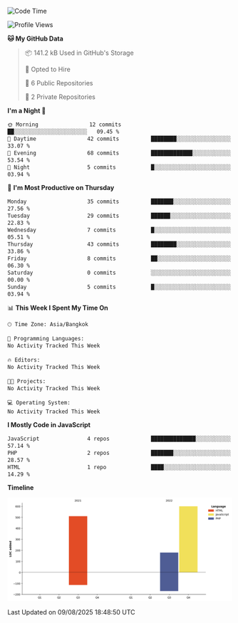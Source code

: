 <!--START_SECTION:waka-->
![Code Time](http://img.shields.io/badge/Code%20Time-13%20hrs%2031%20mins-blue)

![Profile Views](http://img.shields.io/badge/Profile%20Views-0-blue)

**🐱 My GitHub Data** 

> 📦 141.2 kB Used in GitHub's Storage 
 > 
> 💼 Opted to Hire
 > 
> 📜 6 Public Repositories 
 > 
> 🔑 2 Private Repositories 
 > 
**I'm a Night 🦉** 

```text
🌞 Morning                12 commits          ██░░░░░░░░░░░░░░░░░░░░░░░   09.45 % 
🌆 Daytime                42 commits          ████████░░░░░░░░░░░░░░░░░   33.07 % 
🌃 Evening                68 commits          █████████████░░░░░░░░░░░░   53.54 % 
🌙 Night                  5 commits           █░░░░░░░░░░░░░░░░░░░░░░░░   03.94 % 
```
📅 **I'm Most Productive on Thursday** 

```text
Monday                   35 commits          ███████░░░░░░░░░░░░░░░░░░   27.56 % 
Tuesday                  29 commits          ██████░░░░░░░░░░░░░░░░░░░   22.83 % 
Wednesday                7 commits           █░░░░░░░░░░░░░░░░░░░░░░░░   05.51 % 
Thursday                 43 commits          ████████░░░░░░░░░░░░░░░░░   33.86 % 
Friday                   8 commits           ██░░░░░░░░░░░░░░░░░░░░░░░   06.30 % 
Saturday                 0 commits           ░░░░░░░░░░░░░░░░░░░░░░░░░   00.00 % 
Sunday                   5 commits           █░░░░░░░░░░░░░░░░░░░░░░░░   03.94 % 
```


📊 **This Week I Spent My Time On** 

```text
🕑︎ Time Zone: Asia/Bangkok

💬 Programming Languages: 
No Activity Tracked This Week

🔥 Editors: 
No Activity Tracked This Week

🐱‍💻 Projects: 
No Activity Tracked This Week

💻 Operating System: 
No Activity Tracked This Week
```

**I Mostly Code in JavaScript** 

```text
JavaScript               4 repos             ██████████████░░░░░░░░░░░   57.14 % 
PHP                      2 repos             ███████░░░░░░░░░░░░░░░░░░   28.57 % 
HTML                     1 repo              ████░░░░░░░░░░░░░░░░░░░░░   14.29 % 
```



**Timeline**

![Lines of Code chart](https://raw.githubusercontent.com/nahcettolrahc/nahcettolrahc/main/assets/bar_graph.png)


 Last Updated on 09/08/2025 18:48:50 UTC
<!--END_SECTION:waka-->
